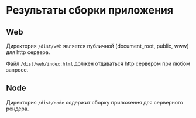 # Результаты сборки приложения

## Web

Директория `/dist/web` является публичной (document_root, public, www) для http сервера. 

Файл `/dist/web/index.html` должен отдаваться http сервером при любом запросе.

## Node

Директория `/dist/node` содержит сборку приложения для серверного рендера.
